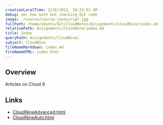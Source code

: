 ```yaml
---
creationLocalTime: 3/26/2022, 10:23:52 AM
debug: aec has both but checking ELF code
image: ./course/course-javascript.jpg
fullPath: /home/ubuntu/Git/CloudNotes/Assignments/CloudNine/index.md
relativePath: Assignments/CloudNine/index.md
title: Index
queryPath: Assignments/CloudNine/
subject: CloudNine
fileNameMarkdown: index.md
fileNameHTML: index.html
---
```



<!-- toc -->
<!-- tocstop -->

## Overview

Articles on Cloud 9

## Links

* [CloudNineAdvanced.html](CloudNineAdvanced.html)
* [CloudNineAuto.html](CloudNineAuto.html)
